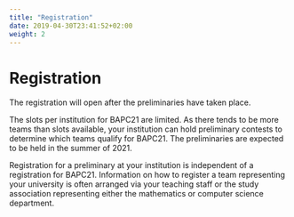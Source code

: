 ```yaml
---
title: "Registration"
date: 2019-04-30T23:41:52+02:00
weight: 2
---
```


# Registration

The registration will open after the preliminaries have taken place. 

The slots per institution for BAPC21 are limited. As there tends to be more teams than slots available, your institution can hold preliminary contests to determine which teams qualify for BAPC21. The preliminaries are expected to be held in the summer of 2021. 

Registration for a preliminary at your institution is independent of a registration for BAPC21. Information on how to register a team representing your university is often arranged via your teaching staff or the study association representing either the mathematics or computer science department.
